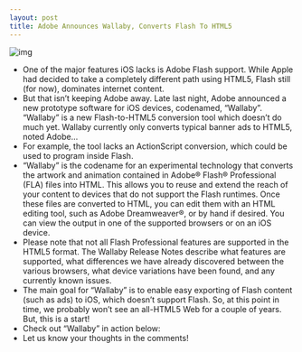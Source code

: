 ```yaml
---
layout: post
title: Adobe Announces Wallaby, Converts Flash To HTML5
---
```

![img](http://media.idownloadblog.com/wp-content/uploads/2010/08/Adobe-Flash-on-iPhone-e1282007881759.jpg)
* One of the major features iOS lacks is Adobe Flash support. While Apple had decided to take a completely different path using HTML5, Flash still (for now), dominates internet content.
* But that isn’t keeping Adobe away. Late last night, Adobe announced a new prototype software for iOS devices, codenamed, “Wallaby”. “Wallaby” is a new Flash-to-HTML5 conversion tool which doesn’t do much yet. Wallaby currently only converts typical banner ads to HTML5, noted Adobe… 
* For example, the tool lacks an ActionScript conversion, which could be used to program inside Flash.
* “Wallaby” is the codename for an experimental technology that converts the artwork and animation contained in Adobe® Flash® Professional (FLA) files into HTML. This allows you to reuse and extend the reach of your content to devices that do not support the Flash runtimes. Once these files are converted to HTML, you can edit them with an HTML editing tool, such as Adobe Dreamweaver®, or by hand if desired. You can view the output in one of the supported browsers or on an iOS device.
* Please note that not all Flash Professional features are supported in the HTML5 format. The Wallaby Release Notes describe what features are supported, what differences we have already discovered between the various browsers, what device variations have been found, and any currently known issues.
* The main goal for “Wallaby” is to enable easy exporting of Flash content (such as ads) to iOS, which doesn’t support Flash. So, at this point in time, we probably won’t see an all-HTML5 Web for a couple of years. But, this is a start!
* Check out “Wallaby” in action below:
* Let us know your thoughts in the comments!

